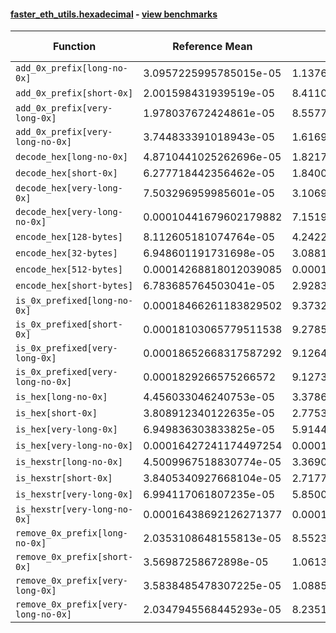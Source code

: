 #### [faster_eth_utils.hexadecimal](https://github.com/BobTheBuidler/faster-eth-utils/blob/master/faster_eth_utils/hexadecimal.py) - [view benchmarks](https://github.com/BobTheBuidler/faster-eth-utils/blob/master/benchmarks/test_hexadecimal_benchmarks.py)

| Function | Reference Mean | Faster Mean | % Change | Speedup (%) | x Faster | Faster |
|----------|---------------|-------------|----------|-------------|----------|--------|
| `add_0x_prefix[long-no-0x]` | 3.0957225995785015e-05 | 1.1376705622312434e-05 | 63.25% | 172.11% | 2.72x | ✅ |
| `add_0x_prefix[short-0x]` | 2.001598431939519e-05 | 8.411072722754323e-06 | 57.98% | 137.97% | 2.38x | ✅ |
| `add_0x_prefix[very-long-0x]` | 1.978037672424861e-05 | 8.55770424253383e-06 | 56.74% | 131.14% | 2.31x | ✅ |
| `add_0x_prefix[very-long-no-0x]` | 3.744833391018943e-05 | 1.6169548094603507e-05 | 56.82% | 131.60% | 2.32x | ✅ |
| `decode_hex[long-no-0x]` | 4.8710441025262696e-05 | 1.821764053257887e-05 | 62.60% | 167.38% | 2.67x | ✅ |
| `decode_hex[short-0x]` | 6.277718442356462e-05 | 1.8400415045651293e-05 | 70.69% | 241.17% | 3.41x | ✅ |
| `decode_hex[very-long-0x]` | 7.503296959985601e-05 | 3.106955470908565e-05 | 58.59% | 141.50% | 2.41x | ✅ |
| `decode_hex[very-long-no-0x]` | 0.00010441679602179882 | 7.151932066292668e-05 | 31.51% | 46.00% | 1.46x | ✅ |
| `encode_hex[128-bytes]` | 8.112605181074764e-05 | 4.2422730593998366e-05 | 47.71% | 91.23% | 1.91x | ✅ |
| `encode_hex[32-bytes]` | 6.948601191731698e-05 | 3.0881778083272466e-05 | 55.56% | 125.01% | 2.25x | ✅ |
| `encode_hex[512-bytes]` | 0.00014268818012039085 | 0.00010152214471083187 | 28.85% | 40.55% | 1.41x | ✅ |
| `encode_hex[short-bytes]` | 6.783685764503041e-05 | 2.928367053226618e-05 | 56.83% | 131.65% | 2.32x | ✅ |
| `is_0x_prefixed[long-no-0x]` | 0.00018466261183829502 | 9.373295483510583e-05 | 49.24% | 97.01% | 1.97x | ✅ |
| `is_0x_prefixed[short-0x]` | 0.00018103065779511538 | 9.278588737698118e-05 | 48.75% | 95.11% | 1.95x | ✅ |
| `is_0x_prefixed[very-long-0x]` | 0.00018652668317587292 | 9.126421685785645e-05 | 51.07% | 104.38% | 2.04x | ✅ |
| `is_0x_prefixed[very-long-no-0x]` | 0.0001829266575266572 | 9.127392191838916e-05 | 50.10% | 100.42% | 2.00x | ✅ |
| `is_hex[long-no-0x]` | 4.456033046240753e-05 | 3.378650369640807e-05 | 24.18% | 31.89% | 1.32x | ✅ |
| `is_hex[short-0x]` | 3.808912340122635e-05 | 2.7753026995587826e-05 | 27.14% | 37.24% | 1.37x | ✅ |
| `is_hex[very-long-0x]` | 6.949836303833825e-05 | 5.914437774589319e-05 | 14.90% | 17.51% | 1.18x | ✅ |
| `is_hex[very-long-no-0x]` | 0.00016427241174497254 | 0.00015295423955891162 | 6.89% | 7.40% | 1.07x | ✅ |
| `is_hexstr[long-no-0x]` | 4.5009967518830774e-05 | 3.369037717789469e-05 | 25.15% | 33.60% | 1.34x | ✅ |
| `is_hexstr[short-0x]` | 3.8405340927668104e-05 | 2.7177324308529515e-05 | 29.24% | 41.31% | 1.41x | ✅ |
| `is_hexstr[very-long-0x]` | 6.994117061807235e-05 | 5.850001043016777e-05 | 16.36% | 19.56% | 1.20x | ✅ |
| `is_hexstr[very-long-no-0x]` | 0.00016438692126271377 | 0.00015310717326919455 | 6.86% | 7.37% | 1.07x | ✅ |
| `remove_0x_prefix[long-no-0x]` | 2.0353108648155813e-05 | 8.552335845387352e-06 | 57.98% | 137.98% | 2.38x | ✅ |
| `remove_0x_prefix[short-0x]` | 3.56987258672898e-05 | 1.0613560890865027e-05 | 70.27% | 236.35% | 3.36x | ✅ |
| `remove_0x_prefix[very-long-0x]` | 3.5838485478307225e-05 | 1.088513069179112e-05 | 69.63% | 229.24% | 3.29x | ✅ |
| `remove_0x_prefix[very-long-no-0x]` | 2.0347945568445293e-05 | 8.2351796705397e-06 | 59.53% | 147.09% | 2.47x | ✅ |
